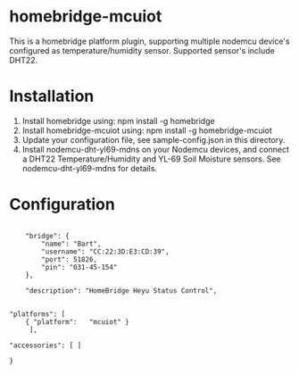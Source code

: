 # homebridge-mcuiot

This is a homebridge platform plugin, supporting multiple nodemcu device's configured as temperature/humidity sensor.  Supported sensor's include DHT22.

# Installation

1. Install homebridge using: npm install -g homebridge
2. Install homebridge-mcuiot using: npm install -g homebridge-mcuiot
3. Update your configuration file, see sample-config.json in this directory.
4. Install nodemcu-dht-yl69-mdns on your Nodemcu devices, and connect a DHT22
Temperature/Humidity and YL-69 Soil Moisture sensors.  See nodemcu-dht-yl69-mdns
for details.

# Configuration

```

    "bridge": {
        "name": "Bart",
        "username": "CC:22:3D:E3:CD:39",
        "port": 51826,
        "pin": "031-45-154"
    },

    "description": "HomeBridge Heyu Status Control",


"platforms": [
	{ "platform":	"mcuiot" }
	 ],

"accessories": [ ]

}
```

